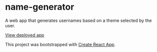 # name-generator
A web app that generates usernames based on a theme selected by the user.

[View deployed app](https://jlrzhen.github.io/name-generator/)

This project was bootstrapped with [Create React App](https://github.com/facebook/create-react-app).


